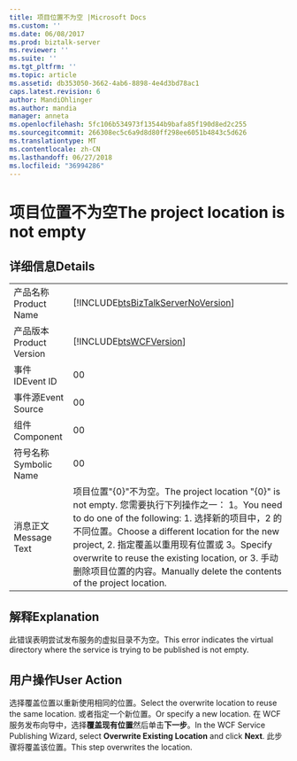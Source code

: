 ```yaml
---
title: 项目位置不为空 |Microsoft Docs
ms.custom: ''
ms.date: 06/08/2017
ms.prod: biztalk-server
ms.reviewer: ''
ms.suite: ''
ms.tgt_pltfrm: ''
ms.topic: article
ms.assetid: db353050-3662-4ab6-8898-4e4d3bd78ac1
caps.latest.revision: 6
author: MandiOhlinger
ms.author: mandia
manager: anneta
ms.openlocfilehash: 5fc106b534973f13544b9bafa85f190d8ed2c255
ms.sourcegitcommit: 266308ec5c6a9d8d80ff298ee6051b4843c5d626
ms.translationtype: MT
ms.contentlocale: zh-CN
ms.lasthandoff: 06/27/2018
ms.locfileid: "36994286"
---
```

# <a name="the-project-location-is-not-empty"></a><span data-ttu-id="d3da1-102">项目位置不为空</span><span class="sxs-lookup"><span data-stu-id="d3da1-102">The project location is not empty</span></span>
## <a name="details"></a><span data-ttu-id="d3da1-103">详细信息</span><span class="sxs-lookup"><span data-stu-id="d3da1-103">Details</span></span>  
  
|                 |                                                                                                                                                                                                                                                    |
|-----------------|----------------------------------------------------------------------------------------------------------------------------------------------------------------------------------------------------------------------------------------------------|
|  <span data-ttu-id="d3da1-104">产品名称</span><span class="sxs-lookup"><span data-stu-id="d3da1-104">Product Name</span></span>   |                                                                                 [!INCLUDE[btsBizTalkServerNoVersion](../includes/btsbiztalkservernoversion-md.md)]                                                                                 |
| <span data-ttu-id="d3da1-105">产品版本</span><span class="sxs-lookup"><span data-stu-id="d3da1-105">Product Version</span></span> |                                                                                             [!INCLUDE[btsWCFVersion](../includes/btswcfversion-md.md)]                                                                                             |
|    <span data-ttu-id="d3da1-106">事件 ID</span><span class="sxs-lookup"><span data-stu-id="d3da1-106">Event ID</span></span>     |                                                                                                                         <span data-ttu-id="d3da1-107">0</span><span class="sxs-lookup"><span data-stu-id="d3da1-107">0</span></span>                                                                                                                          |
|  <span data-ttu-id="d3da1-108">事件源</span><span class="sxs-lookup"><span data-stu-id="d3da1-108">Event Source</span></span>   |                                                                                                                         <span data-ttu-id="d3da1-109">0</span><span class="sxs-lookup"><span data-stu-id="d3da1-109">0</span></span>                                                                                                                          |
|    <span data-ttu-id="d3da1-110">组件</span><span class="sxs-lookup"><span data-stu-id="d3da1-110">Component</span></span>    |                                                                                                                         <span data-ttu-id="d3da1-111">0</span><span class="sxs-lookup"><span data-stu-id="d3da1-111">0</span></span>                                                                                                                          |
|  <span data-ttu-id="d3da1-112">符号名称</span><span class="sxs-lookup"><span data-stu-id="d3da1-112">Symbolic Name</span></span>  |                                                                                                                         <span data-ttu-id="d3da1-113">0</span><span class="sxs-lookup"><span data-stu-id="d3da1-113">0</span></span>                                                                                                                          |
|  <span data-ttu-id="d3da1-114">消息正文</span><span class="sxs-lookup"><span data-stu-id="d3da1-114">Message Text</span></span>   | <span data-ttu-id="d3da1-115">项目位置"{0}"不为空。</span><span class="sxs-lookup"><span data-stu-id="d3da1-115">The project location "{0}" is not empty.</span></span> <span data-ttu-id="d3da1-116">您需要执行下列操作之一： 1。</span><span class="sxs-lookup"><span data-stu-id="d3da1-116">You need to do one of the following: 1.</span></span> <span data-ttu-id="d3da1-117">选择新的项目中，2 的不同位置。</span><span class="sxs-lookup"><span data-stu-id="d3da1-117">Choose a different location for the new project, 2.</span></span> <span data-ttu-id="d3da1-118">指定覆盖以重用现有位置或 3。</span><span class="sxs-lookup"><span data-stu-id="d3da1-118">Specify overwrite to reuse the existing location, or 3.</span></span> <span data-ttu-id="d3da1-119">手动删除项目位置的内容。</span><span class="sxs-lookup"><span data-stu-id="d3da1-119">Manually delete the contents of the project location.</span></span> |
  
## <a name="explanation"></a><span data-ttu-id="d3da1-120">解释</span><span class="sxs-lookup"><span data-stu-id="d3da1-120">Explanation</span></span>  
 <span data-ttu-id="d3da1-121">此错误表明尝试发布服务的虚拟目录不为空。</span><span class="sxs-lookup"><span data-stu-id="d3da1-121">This error indicates the virtual directory where the service is trying to be published is not empty.</span></span>  
  
## <a name="user-action"></a><span data-ttu-id="d3da1-122">用户操作</span><span class="sxs-lookup"><span data-stu-id="d3da1-122">User Action</span></span>  
 <span data-ttu-id="d3da1-123">选择覆盖位置以重新使用相同的位置。</span><span class="sxs-lookup"><span data-stu-id="d3da1-123">Select the overwrite location to reuse the same location.</span></span> <span data-ttu-id="d3da1-124">或者指定一个新位置。</span><span class="sxs-lookup"><span data-stu-id="d3da1-124">Or specify a new location.</span></span>  <span data-ttu-id="d3da1-125">在 WCF 服务发布向导中，选择**覆盖现有位置**然后单击**下一步**。</span><span class="sxs-lookup"><span data-stu-id="d3da1-125">In the WCF Service Publishing Wizard, select **Overwrite Existing Location** and click **Next**.</span></span> <span data-ttu-id="d3da1-126">此步骤将覆盖该位置。</span><span class="sxs-lookup"><span data-stu-id="d3da1-126">This step overwrites the location.</span></span>
